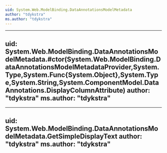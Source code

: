 ```yaml
---
uid: System.Web.ModelBinding.DataAnnotationsModelMetadata
author: "tdykstra"
ms.author: "tdykstra"
---
```


---
uid: System.Web.ModelBinding.DataAnnotationsModelMetadata.#ctor(System.Web.ModelBinding.DataAnnotationsModelMetadataProvider,System.Type,System.Func{System.Object},System.Type,System.String,System.ComponentModel.DataAnnotations.DisplayColumnAttribute)
author: "tdykstra"
ms.author: "tdykstra"
---

---
uid: System.Web.ModelBinding.DataAnnotationsModelMetadata.GetSimpleDisplayText
author: "tdykstra"
ms.author: "tdykstra"
---
